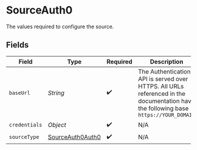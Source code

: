 # SourceAuth0

The values required to configure the source.


## Fields

| Field                                                                                                                               | Type                                                                                                                                | Required                                                                                                                            | Description                                                                                                                         | Example                                                                                                                             |
| ----------------------------------------------------------------------------------------------------------------------------------- | ----------------------------------------------------------------------------------------------------------------------------------- | ----------------------------------------------------------------------------------------------------------------------------------- | ----------------------------------------------------------------------------------------------------------------------------------- | ----------------------------------------------------------------------------------------------------------------------------------- |
| `baseUrl`                                                                                                                           | *String*                                                                                                                            | :heavy_check_mark:                                                                                                                  | The Authentication API is served over HTTPS. All URLs referenced in the documentation have the following base `https://YOUR_DOMAIN` | https://dev-yourOrg.us.auth0.com/                                                                                                   |
| `credentials`                                                                                                                       | *Object*                                                                                                                            | :heavy_check_mark:                                                                                                                  | N/A                                                                                                                                 |                                                                                                                                     |
| `sourceType`                                                                                                                        | [SourceAuth0Auth0](../../models/shared/SourceAuth0Auth0.md)                                                                         | :heavy_check_mark:                                                                                                                  | N/A                                                                                                                                 |                                                                                                                                     |